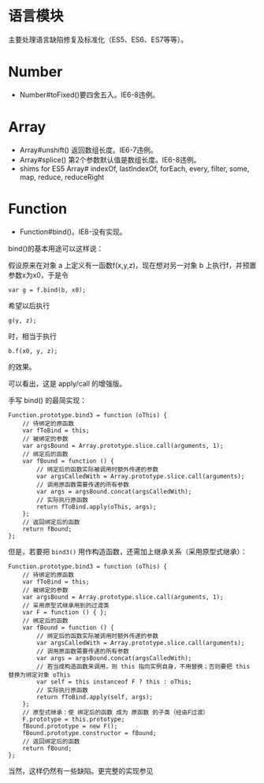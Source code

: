 # 语言模块

主要处理语言缺陷修复及标准化（ES5、ES6、ES7等等）。

# Number

* Number#toFixed()要四舍五入。IE6-8违例。

# Array

* Array#unshift() 返回数组长度。IE6-7违例。
* Array#splice() 第2个参数默认值是数组长度。IE6-8违例。
* shims for ES5 Array# indexOf, lastIndexOf, forEach, every, filter, some, map, reduce, reduceRight

# Function

* Function#bind()。IE8-没有实现。

bind()的基本用途可以这样说：

假设原来在对象 a 上定义有一函数f(x,y,z)，现在想对另一对象 b 上执行f，并预置参数x为x0，于是令

    var g = f.bind(b, x0);

希望以后执行
    
    g(y, z);

时，相当于执行

    b.f(x0, y, z);

的效果。

可以看出，这是 apply/call 的增强版。
    

手写 bind() 的最简实现：

    Function.prototype.bind3 = function (oThis) {
        // 待绑定的原函数
        var fToBind = this;
        // 被绑定的参数
        var argsBound = Array.prototype.slice.call(arguments, 1);
        // 绑定后的函数
        var fBound = function () {
            // 绑定后的函数实际被调用时额外传递的参数
            var argsCalledWith = Array.prototype.slice.call(arguments);
            // 调用原函数需要传递的所有参数
            var args = argsBound.concat(argsCalledWith);
            // 实际执行原函数
            return fToBind.apply(oThis, args);
        };
        // 返回绑定后的函数
        return fBound;
    };



但是，若要把 `bind3()` 用作构造函数，还需加上继承关系（采用原型式继承）：

    Function.prototype.bind3 = function (oThis) {
        // 待绑定的原函数
        var fToBind = this;
        // 被绑定的参数
        var argsBound = Array.prototype.slice.call(arguments, 1);
        // 采用原型式继承用到的过渡类
        var F = function () { };
        // 绑定后的函数
        var fBound = function () {
            // 绑定后的函数实际被调用时额外传递的参数
            var argsCalledWith = Array.prototype.slice.call(arguments);
            // 调用原函数需要传递的所有参数
            var args = argsBound.concat(argsCalledWith);
            // 若当成构造函数来调用，则 this 指向实例自身，不用替换；否则要把 this 替换为绑定对象 oThis
            var self = this instanceof F ? this : oThis;
            // 实际执行原函数
            return fToBind.apply(self, args);
        };
        // 原型式继承：使 绑定后的函数 成为 原函数 的子类（经由F过渡）
        F.prototype = this.prototype;
        fBound.prototype = new F();
        fBound.prototype.constructor = fBound;
        // 返回绑定后的函数
        return fBound;
    };


当然，这样仍然有一些缺陷。更完整的实现参见